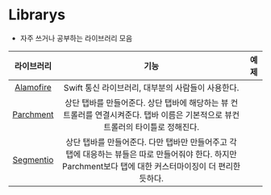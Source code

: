 # Librarys

- 자주 쓰거나 공부하는 라이브러리 모음

|                      라이브러리                       |                             기능                             | 예제 |
| :---------------------------------------------------: | :----------------------------------------------------------: | :--: |
|  [Alamofire](https://github.com/Alamofire/Alamofire)  |      Swift 통신 라이브러리, 대부분의 사람들이 사용한다.      |      |
| [Parchment](https://github.com/rechsteiner/Parchment) | 상단 탭바를 만들어준다. 상단 탭바에 해당하는 뷰 컨트롤러를 연결시켜준다. 탭바 이름은 기본적으로 뷰컨트롤러의 타이틀로 정해진다. |      |
|  [Segmentio](https://github.com/Yalantis/Segmentio)   | 상단 탭바를 만들어준다. 다만 탭바만 만들어주고 각 탭에 대응하는 뷰들은 따로 만들어줘야 한다. 하지만 Parchment보다 탭에 대한 커스터마이징이 더 편리한듯하다. |      |


